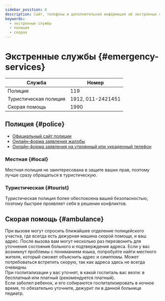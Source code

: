 ```yaml
---
sidebar_position: 6
description: Сайт, телефоны и дополнительная информация об экстренных службах
keywords:
  - экстренные службы
  - полиция
  - скорая
---
```


# Экстренные службы {#emergency-services}

| Служба                | Номер             |
| --------------------- | ----------------- |
| Полиция               | 119               |
| Туристическая полиция | 1912, 011-2421451 |
| Скорая помощь         | 1990              |

## Полиция {#police}

- [Официальный сайт полиции](https://www.police.lk/)
- [Онлайн-форма заявления жалобы](https://www.telligp.police.lk/index.php?option=com_complaint)
- [Онлайн-форма заявления на утерянный или украденный телефон](https://www.ineed.police.lk/)

### Местная {#local}

Местная полиция не заинтересована в защите ваших прав, поэтому лучше сразу обращаться в туристическую.

### Туристическая {#tourist}

Туристическая полиция более обеспокоена вашей безопасностью, поэтому быстрее проявляет себя в решении конфликтов.

## Скорая помощь {#ambulance}

При вызове могут спросить ближайшее отделение полицейского участка, где всегда есть дежурная машина скорой помощи, и ваш адрес. После вызова вам могут несколько раз перезвонить для уточнения состояния больного и подтверждения адреса. Если у вас возникнут проблемы с пониманием языка, попробуйте найти местного жителя, который сможет объяснить адрес и симптомы. Может потребоваться встретить скорую, так как адреса здесь не всегда очевидны.  
При госпитализации у вас уточнят, в какой госпиталь вас везти: в бесплатный или платный (рекомендуется платный).  
Если заболел ребенок, и его собираются госпитализировать в ночное время, то обязательно уточните, дежурит ли в данной больнице педиатр.
